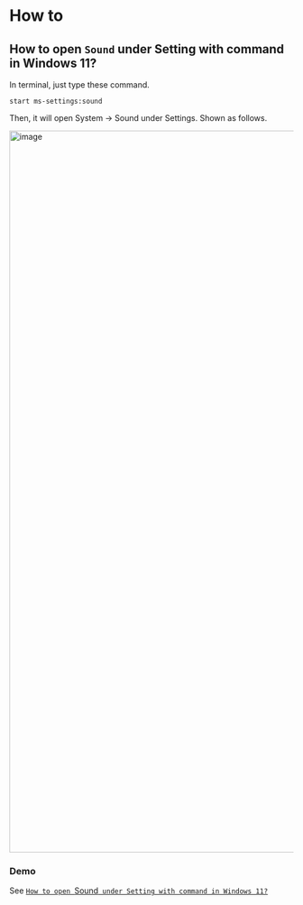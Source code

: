 # How to
## How to open `Sound` under Setting with command in Windows 11?
In terminal, just type these command.

```
start ms-settings:sound
```

Then, it will open System -> Sound under Settings. Shown as follows.

<img width="1280" alt="image" src="https://github.com/user-attachments/assets/45f1b132-7257-42b5-b564-83ef9175dd15" />


### Demo
See [`How to open `Sound` under Setting with command in Windows 11?`](https://youtu.be/ilhtj_tgsks)
